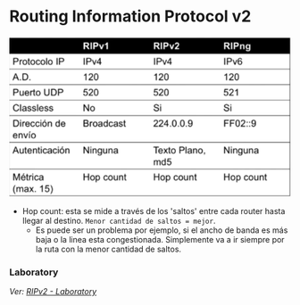 # Routing Information Protocol v2
![](../../_anexos_/Screenshot%20from%202023-12-27%2018-32-39.png)

- Hop count: esta se mide a través de los 'saltos' entre cada router hasta llegar al destino. `Menor cantidad de saltos = mejor`. 
	- Es puede ser un problema por ejemplo, si el ancho de banda es más baja o la linea esta congestionada. Simplemente va a ir siempre por la ruta con la menor cantidad de saltos.

### Laboratory
_Ver: [RIPv2 - Laboratory](RIPv2%20-%20Laboratory.md)_